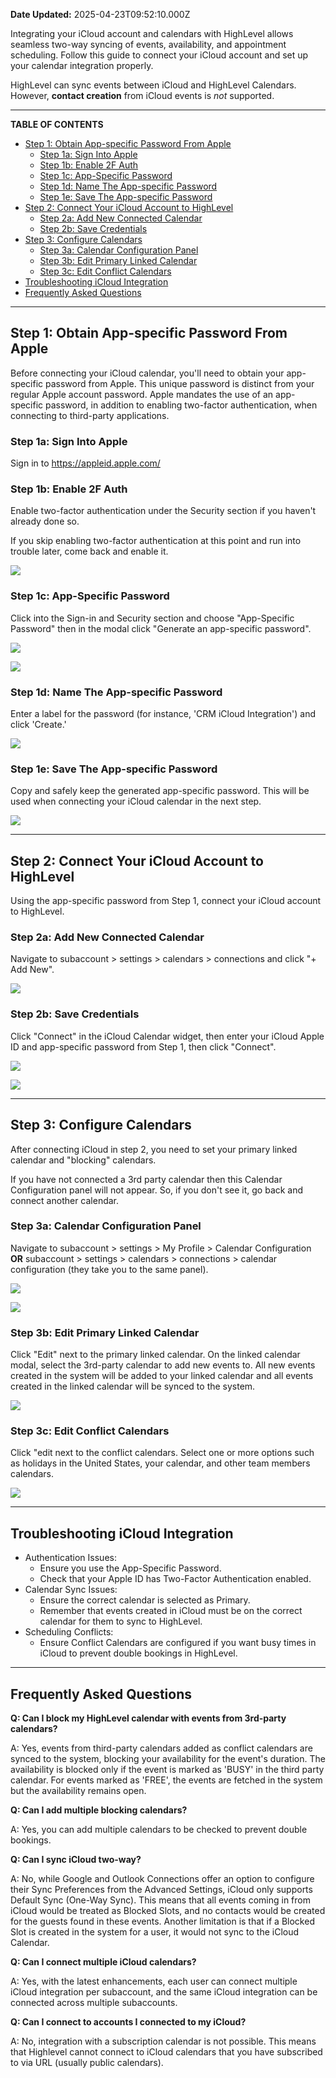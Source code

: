 **Date Updated:** 2025-04-23T09:52:10.000Z

Integrating your iCloud account and calendars with HighLevel allows seamless two-way syncing of events, availability, and appointment scheduling. Follow this guide to connect your iCloud account and set up your calendar integration properly.

  
HighLevel can sync events between iCloud and HighLevel Calendars. However, **contact creation** from iCloud events is _not_ supported.

---

**TABLE OF CONTENTS**

* [Step 1: Obtain App-specific Password From Apple](#Step-1%3A-Obtain-App-specific-Password-From-Apple)  
   * [Step 1a: Sign Into Apple](#Step-1a%3A-Sign-Into-Apple)  
   * [Step 1b: Enable 2F Auth](#Step-1b%3A-Enable-2F-Auth)  
   * [Step 1c: App-Specific Password](#Step-1c%3A-App-Specific-Password)  
   * [Step 1d: Name The App-specific Password](#Step-1d%3A-Name-The-App-specific-Password)  
   * [Step 1e: Save The App-specific Password](#Step-1e%3A-Save-The-App-specific-Password)
* [Step 2: Connect Your iCloud Account to HighLevel](#Step-2%3A-Connect-Your-iCloud-Account-to-HighLevel)  
   * [Step 2a: Add New Connected Calendar](#Step-2a%3A-Add-New-Connected-Calendar)  
   * [Step 2b: Save Credentials](#Step-2b%3A-Save-Credentials)
* [Step 3: Configure Calendars](#Step-3%3A-Configure-Calendars)  
   * [Step 3a: Calendar Configuration Panel](#Step-3a%3A-Calendar-Configuration-Panel)  
   * [Step 3b: Edit Primary Linked Calendar](#Step-3b%3A-Edit-Primary-Linked-Calendar)  
   * [Step 3c: Edit Conflict Calendars](#Step-3c%3A-Edit-Conflict-Calendars)
* [Troubleshooting iCloud Integration](#Troubleshooting-iCloud-Integration)
* [Frequently Asked Questions](#Frequently-Asked-Questions)

---

## **Step 1: Obtain App-specific Password From Apple**

  
Before connecting your iCloud calendar, you'll need to obtain your app-specific password from Apple. This unique password is distinct from your regular Apple account password. Apple mandates the use of an app-specific password, in addition to enabling two-factor authentication, when connecting to third-party applications.

  
### **Step 1a: Sign Into Apple**

  
Sign in to <https://appleid.apple.com/>

  
### **Step 1b: Enable 2F Auth**

  
Enable two-factor authentication under the Security section if you haven't already done so.

  
If you skip enabling two-factor authentication at this point and run into trouble later, come back and enable it.
  
  
![](https://s3.amazonaws.com/cdn.freshdesk.com/data/helpdesk/attachments/production/155044833218/original/yfU_7mq6Hsr2b4IXpNRaRWNMtx7-Jrk9_A.jpeg?1744228504)
  
  
### **Step 1c: App-Specific Password**

  
Click into the Sign-in and Security section and choose "App-Specific Password" then in the modal click "Generate an app-specific password".

  
![](https://s3.amazonaws.com/cdn.freshdesk.com/data/helpdesk/attachments/production/155044833216/original/Xxps8T7QzuXKOpOB46Z5MfBxommB3Eo0_Q.jpeg?1744228503)

![](https://s3.amazonaws.com/cdn.freshdesk.com/data/helpdesk/attachments/production/155044833217/original/2xUPN_KIA2Xn9jx2zX1Jn-Yd1aJeCqLEaQ.png?1744228503)
  
  
### **Step 1d: Name The App-specific Password**

  
Enter a label for the password (for instance, 'CRM iCloud Integration') and click 'Create.'

  
![](https://s3.amazonaws.com/cdn.freshdesk.com/data/helpdesk/attachments/production/155044833219/original/pFVUL8ysix8l0q8XH3g2sD0LOjxAIqpVCw.jpeg?1744228504)
  
  
### **Step 1e: Save The App-specific Password**

  
Copy and safely keep the generated app-specific password. This will be used when connecting your iCloud calendar in the next step.  
  
![](https://s3.amazonaws.com/cdn.freshdesk.com/data/helpdesk/attachments/production/155044833215/original/5gHtfmv34uXiKzd3Fj3YQphBZCP3SLgK3A.jpeg?1744228503)

---

## **Step 2: Connect Your iCloud Account to HighLevel**

  
Using the app-specific password from Step 1, connect your iCloud account to HighLevel.

  
### **Step 2a: Add New Connected Calendar**

  
Navigate to subaccount > settings > calendars > connections and click "+ Add New".

  
![](https://s3.amazonaws.com/cdn.freshdesk.com/data/helpdesk/attachments/production/155044833383/original/W2wVa-Tcl5qezr7fAoTShaNKSexqP2HRYQ.png?1744228890)
  
  
### **Step 2b: Save Credentials**

  
Click "Connect" in the iCloud Calendar widget, then enter your iCloud Apple ID and app-specific password from Step 1, then click "Connect".

  
![](https://s3.amazonaws.com/cdn.freshdesk.com/data/helpdesk/attachments/production/155044833417/original/W-71fo7YCwS5C0SGM_C76nQJuUFPIhmjlQ.png?1744228995)

![](https://s3.amazonaws.com/cdn.freshdesk.com/data/helpdesk/attachments/production/155044833430/original/138RgokL2s3cNNb_wWUl_jh-BYseIba9Ew.png?1744229036)

---

## **Step 3: Configure Calendars**

  
After connecting iCloud in step 2, you need to set your primary linked calendar and "blocking" calendars.

  
If you have not connected a 3rd party calendar then this Calendar Configuration panel will not appear. So, if you don't see it, go back and connect another calendar.

  
### **Step 3a: Calendar Configuration Panel**

  
Navigate to subaccount > settings > My Profile > Calendar Configuration **OR** subaccount > settings > calendars > connections > calendar configuration (they take you to the same panel).

  
![](https://s3.amazonaws.com/cdn.freshdesk.com/data/helpdesk/attachments/production/155044834570/original/Yz7rSWE0rU7Rrz6JXiq6N8fLmL8Hzb1yPQ.png?1744231945)

![](https://s3.amazonaws.com/cdn.freshdesk.com/data/helpdesk/attachments/production/155044834606/original/sdTR2cvdCsQZEM9xWnc0MFHKiaOMR48_cg.png?1744232013)
  
  
### **Step 3b: Edit Primary Linked Calendar**

  
Click "Edit" next to the primary linked calendar. On the linked calendar modal, select the 3rd-party calendar to add new events to. All new events created in the system will be added to your linked calendar and all events created in the linked calendar will be synced to the system.

  
![](https://s3.amazonaws.com/cdn.freshdesk.com/data/helpdesk/attachments/production/155044834776/original/B9h1Gl8qGVwfVlBTHJhtOA1bMpNp_x-lCg.png?1744232474)
  
  
### **Step 3c: Edit Conflict Calendars**

  
Click "edit next to the conflict calendars. Select one or more options such as holidays in the United States, your calendar, and other team members calendars.

  
![](https://s3.amazonaws.com/cdn.freshdesk.com/data/helpdesk/attachments/production/155044834786/original/RdGcqVF605JnPY6n5G0KNMGsNTLDCGj34A.png?1744232509)

---

## **Troubleshooting iCloud Integration**

* Authentication Issues:  
   * Ensure you use the App-Specific Password.  
   * Check that your Apple ID has Two-Factor Authentication enabled.
* Calendar Sync Issues:  
   * Ensure the correct calendar is selected as Primary.  
   * Remember that events created in iCloud must be on the correct calendar for them to sync to HighLevel.
* Scheduling Conflicts:  
   * Ensure Conflict Calendars are configured if you want busy times in iCloud to prevent double bookings in HighLevel.

---

## **Frequently Asked Questions**

  
**Q: Can I block my HighLevel calendar with events from 3rd-party calendars?**

A: Yes, events from third-party calendars added as conflict calendars are synced to the system, blocking your availability for the event's duration. The availability is blocked only if the event is marked as 'BUSY' in the third party calendar. For events marked as 'FREE', the events are fetched in the system but the availability remains open. 

  
**Q: Can I add multiple blocking calendars?**

A: Yes, you can add multiple calendars to be checked to prevent double bookings. 

  
**Q: Can I sync iCloud two-way?**

A: No, while Google and Outlook Connections offer an option to configure their Sync Preferences from the Advanced Settings, iCloud only supports Default Sync (One-Way Sync). This means that all events coming in from iCloud would be treated as Blocked Slots, and no contacts would be created for the guests found in these events. Another limitation is that if a Blocked Slot is created in the system for a user, it would not sync to the iCloud Calendar.

  
**Q: Can I connect multiple iCloud calendars?**

A: Yes, with the latest enhancements, each user can connect multiple iCloud integration per subaccount, and the same iCloud integration can be connected across multiple subaccounts.

  
**Q: Can I connect to accounts I connected to my iCloud?**

A: No, integration with a subscription calendar is not possible. This means that Highlevel cannot connect to iCloud calendars that you have subscribed to via URL (usually public calendars). 
  
  